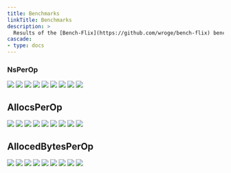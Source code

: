 ```yaml
---
title: Benchmarks
linkTitle: Benchmarks
description: >
  Results of the [Bench-Flix](https://github.com/wroge/bench-flix) benchmarks.
cascade:
- type: docs
---
```


### NsPerOp

![](/sqlt-docs/charts/Query_NsPerOp_Complex.png)
![](/sqlt-docs/charts/Query_NsPerOp_110.png)
![](/sqlt-docs/charts/Query_NsPerOp_10100.png)
![](/sqlt-docs/charts/Query_NsPerOp_1001000.png)
![](/sqlt-docs/charts/Read_NsPerOp.png)
![](/sqlt-docs/charts/SchemaAndCreate_NsPerOp_10.png)
![](/sqlt-docs/charts/SchemaAndCreate_NsPerOp_1000.png)
![](/sqlt-docs/charts/CreateAndDelete_NsPerOp_10.png)
![](/sqlt-docs/charts/CreateAndDelete_NsPerOp_1000.png)

## AllocsPerOp

![](/sqlt-docs/charts/Query_AllocsPerOp_Complex.png)
![](/sqlt-docs/charts/Query_AllocsPerOp_110.png)
![](/sqlt-docs/charts/Query_AllocsPerOp_10100.png)
![](/sqlt-docs/charts/Query_AllocsPerOp_1001000.png)
![](/sqlt-docs/charts/Read_AllocsPerOp.png)
![](/sqlt-docs/charts/SchemaAndCreate_AllocsPerOp_10.png)
![](/sqlt-docs/charts/SchemaAndCreate_AllocsPerOp_1000.png)
![](/sqlt-docs/charts/CreateAndDelete_AllocsPerOp_10.png)
![](/sqlt-docs/charts/CreateAndDelete_AllocsPerOp_1000.png)

## AllocedBytesPerOp

![](/sqlt-docs/charts/Query_AllocedBytesPerOp_Complex.png)
![](/sqlt-docs/charts/Query_AllocedBytesPerOp_110.png)
![](/sqlt-docs/charts/Query_AllocedBytesPerOp_10100.png)
![](/sqlt-docs/charts/Query_AllocedBytesPerOp_1001000.png)
![](/sqlt-docs/charts/Read_AllocedBytesPerOp.png)
![](/sqlt-docs/charts/SchemaAndCreate_AllocedBytesPerOp_10.png)
![](/sqlt-docs/charts/SchemaAndCreate_AllocedBytesPerOp_1000.png)
![](/sqlt-docs/charts/CreateAndDelete_AllocedBytesPerOp_10.png)
![](/sqlt-docs/charts/CreateAndDelete_AllocedBytesPerOp_1000.png)